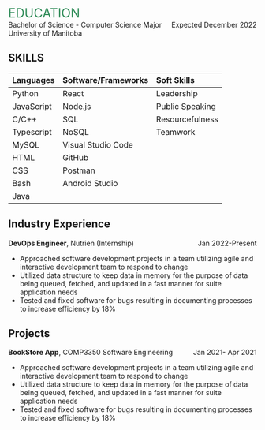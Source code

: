 

<div style="color: #2E8B57; font-size: 25px;">EDUCATION</div>
Bachelor of Science - Computer Science Major<span style="float: right;">Expected December 2022</span><br />
University of Manitoba


## SKILLS

| Languages  | Software/Frameworks | Soft Skills       |
|:-----------|:--------------------|:------------------|
| Python     | React               | Leadership        |
| JavaScript | Node.js             | Public Speaking   |
| C/C++      | SQL                 | Resourcefulness   |
| Typescript | NoSQL               | Teamwork          |
| MySQL      | Visual Studio Code  |                   |
| HTML       | GitHub              |                   |
| CSS        | Postman             |                   |
| Bash       | Android Studio      |                   |
| Java       |                     |                   |


## Industry Experience 
**DevOps Engineer**, Nutrien (Internship)
<span style="float: right;">Jan 2022-Present</span>

-  Approached software development projects in a team utilizing agile and interactive development team to respond to change  
-  Utilized data structure to keep data in memory for the purpose of data being queued, fetched, and updated in a fast manner for suite application needs  
-  Tested and fixed software for bugs resulting in documenting processes to increase efficiency by 18% 


## Projects 
**BookStore App**, COMP3350 Software Engineering
<span style="float: right;">Jan 2021- Apr 2021</span>

-  Approached software development projects in a team utilizing agile and interactive development team to respond to change  
-  Utilized data structure to keep data in memory for the purpose of data being queued, fetched, and updated in a fast manner for suite application needs  
-  Tested and fixed software for bugs resulting in documenting processes to increase efficiency by 18% 


